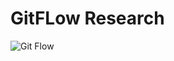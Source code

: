 # GitFLow Research
![Git Flow](https://res.cloudinary.com/practicaldev/image/fetch/s--VwKuRA_r--/c_imagga_scale,f_auto,fl_progressive,h_420,q_auto,w_1000/https://dev-to-uploads.s3.amazonaws.com/uploads/articles/427yh9kull5oycojetde.png)
